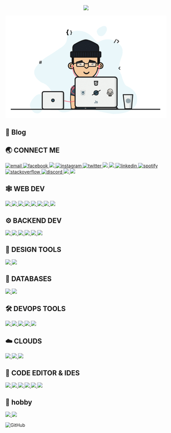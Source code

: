 <p align="center">
 <img src="https://readme-typing-svg.herokuapp.com?font=Fira+Code&size=25&duration=5015&pause=982&width=900&height=100&lines=Hello%2C+how+are+you%2C+my+name+is+Donyor%2C+how+can+I+help+you%3F"/>
</p>


<p align="center">
  <img src="./donyottech.gif" autoplay>
</p>

## :memo: Blog


## 🌏 **CONNECT ME**

  
<a href="mailto:rakhmatullayevdonyor@gmail.com">
<img src="https://img.icons8.com/color/48/000000/gmail.png" alt="email"/>
</a>
<a href="https://www.facebook.com/DonyorRakhmatullaev/">
<img src="https://img.icons8.com/color/48/000000/facebook.png" alt="facebook"/>
</a>
<a href="https://t.me/donyor_rakhmatullaev">
<img src="https://img.icons8.com/color/48/000000/telegram-app--v1.png"/>
</a>
<a href="https://www.instagram.com/donyor_rakhmatullaev/">
<img src="https://img.icons8.com/color/48/000000/instagram-new.png" alt="instagram"/>
</a>
<a href="https://twitter.com/uzbone96">
<img src="https://img.icons8.com/color/48/000000/twitter-squared.png" alt="twitter"/>
</a>
<a href="hellocode77">
<img src="https://img.icons8.com/color/48/000000/weixing.png"/>
</a>
<a href="1749368435">
<img src="https://img.icons8.com/color/48/000000/qq.png"/>
</a>
<a href="https://www.linkedin.com/in/donyor-rakhmatullaev-67b51b203/">
<img src="https://img.icons8.com/color/48/000000/linkedin.png" alt="linkedin"/>
</a>
<a href="https://open.spotify.com/user/uzbone96">
<img src="https://img.icons8.com/color/48/000000/spotify--v1.png" alt="spotify"/>
</a>
<a href="https://stackoverflow.com/users/16670404/donyor-rakhmatullaev">
<img src="https://img.icons8.com/color/48/000000/stackoverflow.png" alt="stackoverflow"/>
</a>
<a href="https://discord.gg/Donyor#9385">
<img src="https://img.icons8.com/color/48/000000/discord-logo.png" alt="discord"/>
</a>
<a href="https://t.me/donyor_rakhmatullaev">
<img src="https://img.icons8.com/color/48/000000/youtube-play.png"/>
</a>
<a href="https://leetcode.com/MrDonyor/">
<img src="https://img.icons8.com/external-tal-revivo-shadow-tal-revivo/48/000000/external-level-up-your-coding-skills-and-quickly-land-a-job-logo-shadow-tal-revivo.png"/>
</a>





## 🕸️ **WEB DEV**

  <a href="">
    <img src="https://img.icons8.com/color/48/000000/html-5.png"/>
  </a>
  <a href="">
    <img src="https://img.icons8.com/color/48/000000/css3.png"/>
  </a>
   <a href="">
    <img src="https://img.icons8.com/color/48/000000/sass.png"/>
  </a>
   <a href="">
   <img src="https://img.icons8.com/color/48/000000/tailwindcss.png"/>
  </a>
   <a href="">
    <img src="https://img.icons8.com/color/48/000000/bootstrap.png"/>
  </a>
  <a href="">
    <img src="https://img.icons8.com/color/48/000000/javascript--v1.png"/>
  </a>
  <a href="">
    <img src="https://img.icons8.com/external-tal-revivo-shadow-tal-revivo/48/000000/external-vuejs-an-open-source-javascript-framework-for-building-user-interfaces-and-single-page-applications-logo-shadow-tal-revivo.png"/>
  </a>
   <a href="">
    <img src="https://img.icons8.com/color/48/000000/react-native.png"/>
  </a>

## ⚙️ **BACKEND DEV**
<a href="">
  <img src="https://img.icons8.com/color/48/000000/c-plus-plus-logo.png"/>
</a>
<a href="">
  <img src="https://img.icons8.com/color/48/000000/python.png"/>
</a>
<a href="">
  <img src="https://img.icons8.com/color/48/000000/java-coffee-cup-logo.png"/>
</a>
<a href="">
  <img src="https://img.icons8.com/ios-filled/48/000000/qt.png"/>
</a>
<a href="">
  <img src="https://img.icons8.com/fluency/48/000000/matlab.png"/>
</a>
<a href="">
  <img src="https://img.icons8.com/color/48/000000/nodejs.png"/>
</a>

## 🍧 **DESIGN TOOLS**
<a href="">
  <img src="https://img.icons8.com/fluency/48/000000/figma.png"/>
</a>
<a href="">
  <img src="https://img.icons8.com/color/48/000000/adobe-photoshop--v1.png"/>
</a>

## 📅 **DATABASES**
 <a href="">
   <img src="https://img.icons8.com/color/48/000000/mongodb.png"/>
 </a>
 <a href="">
   <img src="https://img.icons8.com/color/48/000000/my-sql.png"/>
 </a>


## 🛠️ **DEVOPS TOOLS**
 <a href="">
    <img src="https://img.icons8.com/color/48/000000/git.png"/>
 </a>
 <a href="">
    <img src="https://img.icons8.com/color/48/000000/npm.png"/>
 </a> 
 <a href="">
    <img src="https://img.icons8.com/ios-glyphs/48/000000/github.png"/>
 </a> 
 <a href="">
    <img src="https://img.icons8.com/color/48/000000/gitlab.png"/>
 </a> 
 <a href="">
    <img src="https://img.icons8.com/color/48/000000/docker.png"/>
 </a> 

## ☁️ **CLOUDS**
 <a href="">
    <img src="https://img.icons8.com/external-tal-revivo-shadow-tal-revivo/48/000000/external-netlify-a-cloud-computing-company-that-offers-hosting-and-serverless-backend-services-for-static-websites-logo-shadow-tal-revivo.png"/>
 </a> 
 <a href="">
    <img src="https://img.icons8.com/color/48/000000/google-cloud.png"/>
 </a> 
 <a href="">
    <img src="https://img.icons8.com/color/48/000000/firebase.png"/>
 </a> 

## 📄 **CODE EDITOR & IDES**
 <a href="">
   <img src="https://img.icons8.com/color/48/000000/visual-studio-code-2019.png"/>
 </a> 
 <a href="">
   <img src="https://img.icons8.com/fluency/48/000000/visual-studio.png"/>
 </a> 
 <a href="">
   <img src="https://img.icons8.com/fluency/48/000000/sublime-text.png"/>
 </a> 
 <a href="">
   <img src="https://img.icons8.com/color/48/000000/pycharm.png"/>
 </a> 
  <a href="">
   <img src="https://img.icons8.com/fluency/48/000000/anaconda--v2.png"/>
 </a> 
  <a href="">
   <img src="https://img.icons8.com/officel/48/000000/java-eclipse.png"/>
 </a> 
 

## :memo: hobby

  <a href="">
    <img src="https://img.icons8.com/color/48/000000/office-365.png"/>
  </a> 
  <a href="">
    <img src="https://img.icons8.com/color/48/000000/camtasia-studio.png"/>
 </a>

 
![GitHub](https://img.shields.io/github/license/donyortech/donyortech?style=for-the-badge)



